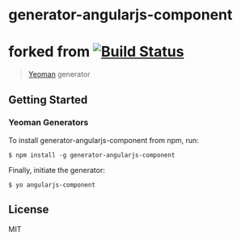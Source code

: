 
# generator-angularjs-component

# forked from [![Build Status](https://secure.travis-ci.org/DaftMonk/generator-ng-component.png?branch=master)](https://travis-ci.org/DaftMonk/generator-ng-component)

> [Yeoman](http://yeoman.io) generator


## Getting Started

### Yeoman Generators

To install generator-angularjs-component from npm, run:

```
$ npm install -g generator-angularjs-component
```

Finally, initiate the generator:

```
$ yo angularjs-component
```
## License

MIT

